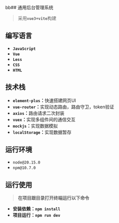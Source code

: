 bb## 通用后台管理系统
>采用<b>`vue3+vite`</b>构建</br>

## 编写语言
* <b>`JavaScript`</b></br>
* <b>`Vue`</b></br>
* <b>`Less`</b></br>
* <b>`CSS`</b></br>
* <b>`HTML`</b></br>
  
## 技术栈
* <b>`element-plus`：</b>快速搭建网页UI</br>
* <b>`vue-router`：</b>实现动态路由，路由守卫，token验证</br>
* <b>`axios`：</b>路由请求二次封装</br>
* <b>`vuex`：</b>实现多组件间的通信交互</br>
* <b>`mockjs`：</b>实现数据模拟</br>
* <b>`localStorage`：</b>实现数据暂存</br>

## 运行环境
* `node@20.15.0`</br>
* `npm@10.7.0`</br>

## 运行使用
><b>在项目跟目录打开终端运行以下命令</b>
* <b>安装依赖：`npm install`</b></br>
* <b>项目运行：`npm run dev`</b></br>
